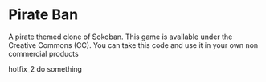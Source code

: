 # Pirate Ban

A pirate themed clone of Sokoban. This game is available under the
 Creative Commons (CC). You can take this code and use it in your own
non commercial products

hotfix_2 do something
